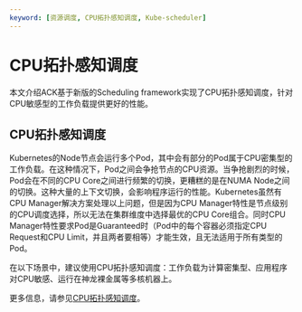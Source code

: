 ```yaml
---
keyword: [资源调度, CPU拓扑感知调度, Kube-scheduler]
---
```


# CPU拓扑感知调度

本文介绍ACK基于新版的Scheduling framework实现了CPU拓扑感知调度，针对CPU敏感型的工作负载提供更好的性能。

## CPU拓扑感知调度

Kubernetes的Node节点会运行多个Pod，其中会有部分的Pod属于CPU密集型的工作负载。在这种情况下，Pod之间会争抢节点的CPU资源。当争抢剧烈的时候，Pod会在不同的CPU Core之间进行频繁的切换，更糟糕的是在NUMA Node之间的切换。这种大量的上下文切换，会影响程序运行的性能。Kubernetes虽然有CPU Manager解决方案处理以上问题，但是因为CPU Manager特性是节点级别的CPU调度选择，所以无法在集群维度中选择最优的CPU Core组合。同时CPU Manager特性要求Pod是Guaranteed时（Pod中的每个容器必须指定CPU Request和CPU Limit，并且两者要相等）才能生效，且无法适用于所有类型的Pod。

在以下场景中，建议使用CPU拓扑感知调度：工作负载为计算密集型、应用程序对CPU敏感、运行在神龙裸金属等多核机器上。

更多信息，请参见[CPU拓扑感知调度](/cn.zh-CN/Kubernetes集群用户指南/调度/CPU和内存调度/CPU拓扑感知调度.md)。

